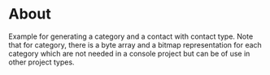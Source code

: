 ﻿# About

Example for generating a category and a contact with contact type. Note that for category, there is a byte array and a bitmap representation for each category which are not needed in a console project but can be of use in other project types.